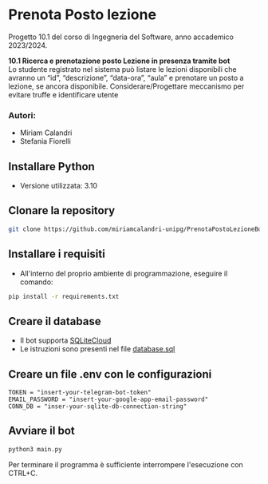 # Prenota Posto lezione
Progetto 10.1 del corso di Ingegneria del Software, anno accademico 2023/2024.

**10.1 Ricerca e prenotazione posto Lezione in presenza tramite bot**  
Lo studente registrato nel sistema può listare le lezioni disponibili che avranno un “id”, “descrizione”, “data-ora”, “aula” e prenotare un posto a lezione, se ancora disponibile. Considerare/Progettare meccanismo per evitare truffe e identificare utente

### Autori:
- Miriam Calandri
- Stefania Fiorelli

## Installare Python
- Versione utilizzata: 3.10

## Clonare la repository
```bash
git clone https://github.com/miriamcalandri-unipg/PrenotaPostoLezioneBot.git
```

## Installare i requisiti
- All'interno del proprio ambiente di programmazione, eseguire il comando:
```bash
pip install -r requirements.txt
```
## Creare il database
- Il bot supporta [SQLiteCloud](https://www.sqlite.ai/)
- Le istruzioni sono presenti nel file [database.sql](/database/database.sql)

## Creare un file .env con le configurazioni
```env
TOKEN = "insert-your-telegram-bot-token"
EMAIL_PASSWORD = "insert-your-google-app-email-password"
CONN_DB = "inser-your-sqlite-db-connection-string"
```
## Avviare il bot
```bash
python3 main.py
```
Per terminare il programma è sufficiente interrompere l'esecuzione con CTRL+C.





